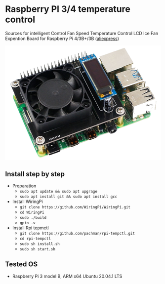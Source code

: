 # Raspberry PI 3/4 temperature control

Sources for intelligent Control Fan Speed Temperature Control LCD Ice Fan Expention Board for Raspberry Pi 4/3B+/3B ([aliexpress](https://www.aliexpress.com/item/4000495316081.html))

 ![alt](./images/yb-epv01.png)

## Install step by step

- Preparation
  - ```sudo apt update && sudo apt upgrage```
  - ```sudo apt install git && sudo apt install gcc```
- Install WiringPi
  - ```git clone https://github.com/WiringPi/WiringPi.git```
  - ```cd WiringPi```
  - ```sudo ./build```
  - ```gpio -v```
- Install Rpi tepmctl
  - ```git clone https://github.com/pachman/rpi-tempctl.git```
  - ```cd rpi-tempctl```
  - ```sudo sh install.sh```
  - ```sudo sh start.sh```

## Tested OS

- Raspberry Pi 3 model B, ARM x64 Ubuntu 20.04.1 LTS
